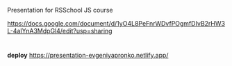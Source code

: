 Presentation for RSSchool JS course

https://docs.google.com/document/d/1yO4L8PeFnrWDvfPOgmfDIvB2rHW3L-4aIYnA3MdpGl4/edit?usp=sharing

#

**deploy**
https://presentation-evgeniyapronko.netlify.app/
